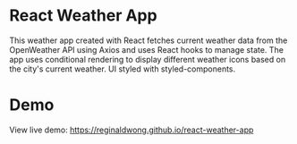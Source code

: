 # React Weather App

This weather app created with React fetches current weather data from the OpenWeather API using Axios and uses React hooks to manage state. The app uses conditional rendering to display different weather icons based on the city's current weather. UI styled with styled-components.

# Demo

View live demo: https://reginaldwong.github.io/react-weather-app

